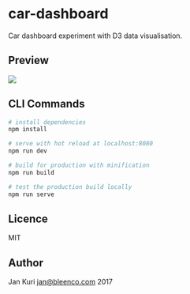 # car-dashboard

Car dashboard experiment with D3 data visualisation.

## Preview

<img src="https://user-images.githubusercontent.com/1796022/39537668-8fcd7a60-4e3a-11e8-85f0-235d2ffdfc9f.gif">

## CLI Commands

``` bash
# install dependencies
npm install

# serve with hot reload at localhost:8080
npm run dev

# build for production with minification
npm run build

# test the production build locally
npm run serve
```

## Licence

MIT

## Author

Jan Kuri <jan@bleenco.com> 2017
